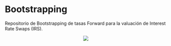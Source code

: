 # Bootstrapping
Repositorio de Bootstrapping de tasas Forward para la valuación de Interest Rate Swaps (IRS).


<p align="center">
   <img src="https://i.kym-cdn.com/entries/icons/original/000/032/100/cover4.jpg"/>
</p>
